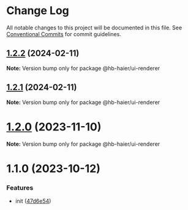 # Change Log

All notable changes to this project will be documented in this file.
See [Conventional Commits](https://conventionalcommits.org) for commit guidelines.

## [1.2.2](https://github.com/baranwang/homebridge-plugin-haier/compare/v1.2.1...v1.2.2) (2024-02-11)

**Note:** Version bump only for package @hb-haier/ui-renderer

## [1.2.1](https://github.com/baranwang/homebridge-plugin-haier/compare/v1.2.0...v1.2.1) (2024-02-11)

**Note:** Version bump only for package @hb-haier/ui-renderer

# [1.2.0](https://github.com/baranwang/homebridge-plugin-haier/compare/v1.1.0...v1.2.0) (2023-11-10)

**Note:** Version bump only for package @hb-haier/ui-renderer

# 1.1.0 (2023-10-12)

### Features

- init ([47d6e54](https://github.com/baranwang/homebridge-plugin-haier/commit/47d6e542ef4498c925fe8787a6277759a22132c8))
